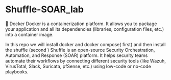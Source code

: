 # Shuffle-SOAR_lab

🐳 Docker
Docker is a containerization platform. It allows you to package your application and all its dependencies (libraries, configuration files, etc.) into a container image.

In this repo we will install docker and docker compose( first)  and then install the shuffle (second )
Shuffle is an open-source Security Orchestration, Automation, and Response (SOAR) platform. 
It helps security teams automate their workflows by connecting different security tools (like Wazuh, VirusTotal, Slack, Suricata, pfSense, etc.) using low-code or no-code playbooks.

 
